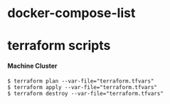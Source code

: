 # docker-compose-list

# terraform scripts

#### Machine Cluster

```
$ terraform plan --var-file="terraform.tfvars"
$ terraform apply --var-file="terraform.tfvars"
$ terraform destroy --var-file="terraform.tfvars"
```
